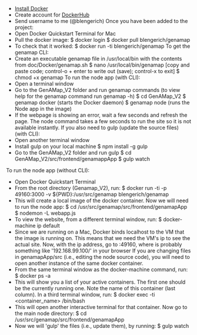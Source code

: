 * [Install Docker](https://docs.docker.com/engine/installation/mac/)
* Create account for [DockerHub](https://hub.docker.com/)
* Send username to me (@blengerich)
Once you have been added to the project:
* Open Docker Quickstart Terminal for Mac
* Pull the docker image:
   $ docker login
   $ docker pull blengerich/genamap
* To check that it worked:
   $ docker run -ti blengerich/genamap
To get the genamap CLI:
* Create an executable genamap file in /usr/local/bin with the contents from doc/Docker/genamap.sh
  $ nano /usr/local/bin/genamap
  [copy and paste code; control-o + enter to write out (save); control-x to exit]
  $ chmod +x genamap
To run the node app (with CLI):
* Open a terminal window
* Go to the GenAMap_V2 folder and run genamap commands (to view help for the genamap command run genamap -h)
  $ cd GenAMap_V2
  $ genamap docker            (starts the Docker daemon)
  $ genamap node              (runs the Node app in the image)
* If the webpage is showing an error, wait a few seconds and refresh the page. The node command takes a few seconds to run the site so it is not available instantly.
If you also need to gulp (update the source files) (with CLI):
* Open another terminal window
* Install gulp on your local machine
  $ npm install -g gulp
* Go to the GenAMap_V2 folder and run gulp
  $ cd GenAMap_V2/src/frontend/genamappApp
  $ gulp watch

To run the node app (without CLI):
* Open Docker Quickstart Terminal
* From the root directory (Genamap_V2), run:
   $ docker run -ti -p 49160:3000 -v ${PWD}:/usr/src/genamap blengerich/genamap
* This will create a local image of the docker container. Now we will need to run the node app:
  $ cd /usr/src/genamap/src/frontend/genamapApp
  $ nodemon -L webapp.js
* To view the website, from a different terminal window, run:
  $ docker-machine ip default
* Since we are running on a Mac, Docker binds localhost to the VM that the image is running on. This means that we need the VM's ip to see the actual site. Now, with the ip address, go to <ip>:49160, where <ip> is probably something like '192.168.99.100/' in your browser
If you are changing files in genamapApp/src (i.e., editing the node source code), you will need to open another instance of the same docker container.
* From the same terminal window as the docker-machine command, run:
  $ docker ps -a
* This will show you a list of your active containers. The first one should be the currently running one. Note the name of this container (last column). In a third terminal window, run:
  $ docker exec -ti <container_name> /bin/bash
* This will open another interactive terminal for that container. Now go to the main node directory:
  $ cd /usr/src/genamap/src/frontend/genamapApp
* Now we will 'gulp' the files (i.e., update them), by running:
  $ gulp watch